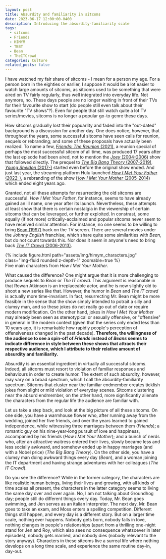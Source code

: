 ```yaml
---
layout: post
title: Absurdity and familiarity in sitcoms
date: 2023-06-17 12:00:00-0400
description: Introducing the absurdity-familiarity scale
tags: 
  - sitcoms
  - Friends
  - HIMYM
  - TBBT
  - Bean
  - TheITCrowd
categories: Culture
related_posts: false
---
```


I have watched my fair share of sitcoms - I mean for a person my age. For a person born in the eighties or earlier, I suppose it would be a lot easier to watch large amounts of sitcoms, as sitcoms used to be something that were aired on TV fairly regularly, thus well integrated into everyday life. Not anymore, no. These days people are no longer waiting in front of their TVs for their favourite show to start (do people still even talk about their favourite "TV shows"?). Even for people that still watch quite a lot TV series/movies, sitcoms is no longer a popular go-to genre these days.

How sitcoms gradually lost their popuarlity and faded into the "out-dated" background is a discussion for another day. One does notice, however, that throughout the years, some successful sitcoms have seen calls for reunion, sequels or rebranding; and some of these proposals have actually been realized. To name a few, [*Friends: The Reunion* (2021)](https://www.imdb.com/title/tt11337862/), a reunion special of perhaps the most successful sitcom of all time, was produced 17 years after the last episode had been aired, not to mention the [*Joey* (2004-2006)](https://www.imdb.com/title/tt0375355/) show that followed directly. The prequel to [*The Big Bang Theory* (2007-2019)](https://www.imdb.com/title/tt0898266/), [*Young Sheldon* (2017-)](https://www.imdb.com/title/tt6226232/) started even before the original show ended. And just last year, the streaming platform Hulu launched [*How I Met Your Father* (2022-)](https://www.imdb.com/title/tt14500082/), a rebranding of the show [*How I Met Your Mother* (2005-2014)](https://www.imdb.com/title/tt0460649/) which ended eight years ago.

Granted, not all these attempts for resurrecting the old sitcoms are successful. *How I Met Your Father*, for instance, seems to have already gained an ill name, one year after its launch. Nevertheless, these attempts at least show that there is certain nostalgia in the viewership of certain sitcoms that can be leveraged, or further exploited. In constrast, some equally (if not more) critically-acclaimed and popular sitcoms never seem to have received similar attention. For instance, no one seems to be willing to bring [Bean (1997)](https://www.imdb.com/title/tt0118689/) back on the TV screen. There are several movies under the *Johnny English* franchise, which share quite some similarities with *Bean*, but do not count towards this. Nor does it seem in anyone's need to bring back [*The IT Crowd* (2006-2013)](https://www.imdb.com/title/tt0487831/). 

<div class="row justify-content-center">
    <div class="col-sm-12">
        {% include figure.html path="assets/img/himym_characters.jpg" class="img-fluid rounded z-depth-1" zoomable=true %}
    </div>
</div>
<div class="caption">
    Five main characters from <i>How I Met Your Mother</i>.
</div>

What caused the difference? One might argue that it is more challenging to produce sequels to *Bean* or *The IT crowd*. This argument is reasonable in that Rowan Atkinson is an irreplaceable actor, and he is now slightly old to shoot a new series like that. However, the humor in *Bean* and *The IT crowd* is actually more time-invariant. In fact, resurrecting Mr. Bean might be more feasible in the sense that the show simply intended to potrait a silly and clumsy man, and so these jokes do not really go out of date or require modern modification. On the other hand, jokes in *How I Met Your Mother* may already been seen as stereotypical or sexually offensive, or "offensive" in general in the modern context (given that the series only ended less than 10 years ago, it is remarkable how rapidly people's perception of offensiveness changed in the past decade). **Therefore, the willingness of the audience to see a spin-off of *Friends* instead of *Beans* seems to indicate difference in style between these shows that attracts their respective audience, which I attribute to their relative amount of absurdity and familiarity.**

Absurdity is an essential ingredient in virtually all successful sitcoms. Indeed, all sitcoms must resort to violation of familiar responses and behaviours in order to create humor. The extent of such absurdity, however, may vary on a broad spectrum, which I call the absurdity-familiarity spectrum. Sitcoms that cluster near the familiar endmember creates ticklish jokes from slight or mild violation of everyday scenes. Sitcoms clustering near the absurd endmember, on the other hand, more significantly alienate the characters from the regular life the audience are familiar with.

Let us take a step back, and look at the big picture of all these sitcoms. On one side, you have a warmhouse flower who, after running away from the wedding, joined her five friends, and over the years learned to gained independence, while witnessing three marriages between them (*Friends*); a romantic guy on his nine-year-long pursuit of love and happiness, accompanied by his friends (*How I Met Your Mother*); and a bunch of nerds who, after an attractive waitress entered their lives, slowly became less and less socially awkward, and somehow ended up in happy marriages (and with a Nobel price) (*The Big Bang Theory*). On the other side, you have a clumsy man doing awkward things every day (*Bean*), and a woman joining the IT department and having strange adventures with her colleagues (*The IT Crowd*). 

Do you see the difference? While in the former category, the characters are like realistic human beings, living their lives and growing, with all kinds of time scales all present, the characters in the latter category seems to living the same day over and over again. No, I am not talking about Groundhog day; people still do different things every day. Today, Mr. Bean goes swimming, and Jen serves as an italian interpreter. The next day, Mr. Bean goes to take an exam, and Moss enters a spelling competition. Different things still happen, and every day is a different story. But on a larger time scale, nothing ever happens. Nobody gets born, nobody falls in love, nothing changes in people's relationships (apart from a thrilling one-night stand for Jen and Roy, which also sees no consequence whatsoever in later episodes), nobody gets married, and nobody dies (nobody relevant to the story anyway). Characters in these sitcoms live a surreal life where nothing develops on a long time scale, and experience the same routine day-in, day-out.

